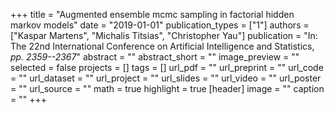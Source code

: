 +++
title = "Augmented ensemble mcmc sampling in factorial hidden markov models"
date = "2019-01-01"
publication_types = ["1"]
authors = ["Kaspar Martens", "Michalis Titsias", "Christopher Yau"]
publication = "In: The 22nd International Conference on Artificial Intelligence and Statistics, _pp. 2359--2367_"
abstract = ""
abstract_short = ""
image_preview = ""
selected = false
projects = []
tags = []
url_pdf = ""
url_preprint = ""
url_code = ""
url_dataset = ""
url_project = ""
url_slides = ""
url_video = ""
url_poster = ""
url_source = ""
math = true
highlight = true
[header]
image = ""
caption = ""
+++
